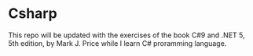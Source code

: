 # Csharp
This repo will be updated with the exercises of the book C#9 and .NET 5, 5th edition, by Mark J. Price while I learn C# proramming language.
